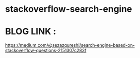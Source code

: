 # stackoverflow-search-engine

# BLOG LINK :
https://medium.com/@sezazqureshi/search-engine-based-on-stackoverflow-questions-2151307c283f

